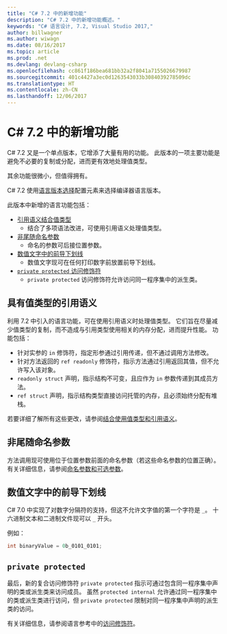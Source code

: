 ```yaml
---
title: "C# 7.2 中的新增功能"
description: "C# 7.2 中的新增功能概述。"
keywords: "C# 语言设计, 7.2, Visual Studio 2017,"
author: billwagner
ms.author: wiwagn
ms.date: 08/16/2017
ms.topic: article
ms.prod: .net
ms.devlang: devlang-csharp
ms.openlocfilehash: cc861f186bea681bb32a2f8041a7155026679987
ms.sourcegitcommit: 401c4427a3ec0d1263543033b3084039278509dc
ms.translationtype: HT
ms.contentlocale: zh-CN
ms.lasthandoff: 12/06/2017
---
```

# <a name="whats-new-in-c-72"></a>C# 7.2 中的新增功能

C# 7.2 又是一个单点版本，它增添了大量有用的功能。
此版本的一项主要功能是避免不必要的复制或分配，进而更有效地处理值类型。 

其余功能很微小，但值得拥有。

C# 7.2 使用[语言版本选择](csharp-7-1.md#language-version-selection)配置元素来选择编译器语言版本。

此版本中新增的语言功能包括：

* [引用语义结合值类型](#reference-semantics-with-value-types)
  - 结合了多项语法改进，可使用引用语义处理值类型。
* [非尾随命名参数](#non-trailing-named-arguments)
  - 命名的参数可后接位置参数。
* [数值文字中的前导下划线](#leading-underscores-in-numeric-literals)
  - 数值文字现可在任何打印数字前放置前导下划线。
* [`private protected` 访问修饰符](#private-protected)
  - `private protected` 访问修饰符允许访问同一程序集中的派生类。

## <a name="reference-semantics-with-value-types"></a>具有值类型的引用语义

利用 7.2 中引入的语言功能，可在使用引用语义时处理值类型。 它们旨在尽量减少值类型的复制，而不造成与引用类型使用相关的内存分配，进而提升性能。 功能包括：

 - 针对实参的 `in` 修饰符，指定形参通过引用传递，但不通过调用方法修改。
 - 针对方法返回的 `ref readonly` 修饰符，指示方法通过引用返回其值，但不允许写入该对象。
 - `readonly struct` 声明，指示结构不可变，且应作为 `in` 参数传递到其成员方法。
 - `ref struct` 声明，指示结构类型直接访问托管的内存，且必须始终分配有堆栈。

若要详细了解所有这些更改，请参阅[结合使用值类型和引用语义](../reference-semantics-with-value-types.md)。

## <a name="non-trailing-named-arguments"></a>非尾随命名参数

方法调用现可使用位于位置参数前面的命名参数（若这些命名参数的位置正确）。 有关详细信息，请参阅[命名参数和可选参数](../programming-guide/classes-and-structs/named-and-optional-arguments.md)。

## <a name="leading-underscores-in-numeric-literals"></a>数值文字中的前导下划线

C# 7.0 中实现了对数字分隔符的支持，但这不允许文字值的第一个字符是 `_`。 十六进制文本和二进制文件现可以 `_` 开头。 

例如：

```csharp
int binaryValue = 0b_0101_0101;
```

## `private protected`

最后，新的复合访问修饰符 `private protected` 指示可通过包含同一程序集中声明的类或派生类来访问成员。 虽然 `protected internal` 允许通过同一程序集中的类或派生类进行访问，但 `private protected` 限制对同一程序集中声明的派生类的访问。

有关详细信息，请参阅语言参考中的[访问修饰符](../language-reference/keywords/access-modifiers.md)。
